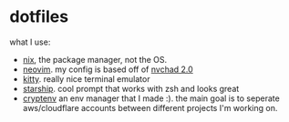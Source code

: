 # dotfiles

what I use: 
- [nix](https://nixos.org/), the package manager, not the OS.
- [neovim](https://neovim.io/). my config is based off of [nvchad 2.0](https://nvchad.com/)
- [kitty](https://sw.kovidgoyal.net/kitty/). really nice terminal emulator
- [starship](https://starship.rs/). cool prompt that works with zsh and looks great
- [cryptenv](https://github.com/rgodha24/cryptenv) an env manager that I made :). the main goal is to seperate aws/cloudflare accounts between different projects I'm working on.
